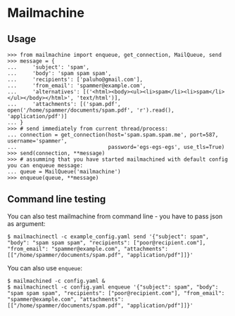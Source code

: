 # Mailmachine

## Usage

    >>> from mailmachine import enqueue, get_connection, MailQueue, send
    >>> message = {
    ...     'subject': 'spam',
    ...     'body': 'spam spam spam',
    ...     'recipients': ['paluho@gmail.com'],
    ...     'from_email': 'spammer@example.com',
    ...     'alternatives': [('<html><body><ul><li>spam</li><li>spam</li></ul></body></html>', 'text/html')],
    ...     'attachments': [('spam.pdf', open('/home/spammer/documents/spam.pdf', 'r').read(), 'application/pdf')]
    ... }
    >>> # send immediately from current thread/process:
    ... connection = get_connection(host='spam.spam.spam.me', port=587, username='spammer',
    ...                             password='egs-egs-egs', use_tls=True)
    >>> send(connection, **message)
    >>> # assumming that you have started mailmachined with default config you can enqueue message:
    ... queue = MailQueue('mailmachine')
    >>> enqueue(queue, **message)


## Command line testing

You can also test mailmachine from command line - you have to pass json as argument:

    $ mailmachinectl -c example_config.yaml send '{"subject": spam", "body": "spam spam spam", "recipients": ["poor@recipient.com"], "from_email": "spammer@example.com", "attachments": [["/home/spammer/documents/spam.pdf", "application/pdf"]]}'

You can also use `enqueue`:

    $ mailmachined -c config.yaml &
    $ mailmachinectl -c config.yaml enqueue '{"subject": spam", "body": "spam spam spam", "recipients": ["poor@recipient.com"], "from_email": "spammer@example.com", "attachments": [["/home/spammer/documents/spam.pdf", "application/pdf"]]}'
